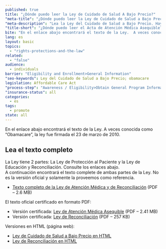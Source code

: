 ```yaml
---
published: true
title: "¿Dónde puedo leer la Ley de Cuidado de Salud A Bajo Precio?"
"meta-title": "¿Dónde puedo leer la Ley de Cuidado de Salud a Bajo Precio? Obamacare | CuidadoDeSalud.gov"
"meta-description": "Lea la Ley del Cuidado de Salud a Bajo Precio. Hay varias versiones disponibles. La ley, a la que se llama también Obamacare, se adoptó como ley el 23 de marzo de 2010."
"title-short": "¿Dónde puedo leer el Acta de Atención Médica Asequible?"
bite: "En el enlace abajo encontrará el texto de la Ley.  A veces conocida como “Obamacare”, la ley fue firmada el 23 de marzo de 2010.  "
lang: es
layout: basic
topics: 
  - "rights-protections-and-the-law"
related: 
  - "false"
audience: 
  - individuals
barrier: "Eligibility and Enrollment>General Information"
"seo-keywords": Ley del Cuidado de Salud a Bajo Precio; obamacare
legislation: Affordable Care Act
"process-step": "Awareness / Eligibility>Obtain General Program Information"
"insurance-status": all
categories: 
  - es
tags: 
  - promote
state: all
---
```


En el enlace abajo encontrará el texto de la Ley.  A veces conocida como “Obamacare”, la ley fue firmada el 23 de marzo de 2010.  

## Lea el texto completo
La Ley tiene 2 partes: La Ley de Protección al Paciente y la Ley de Educación y Reconciliación.  Consulte los enlaces abajo.  
A continuación encontrará el texto complete de ambas partes de la Ley. No es la versión oficial y solamente la proveemos como referencia. 

* [Texto completo de la Ley de Atención Médica y de Reconciliación](http://docs.house.gov/energycommerce/ppacacon.pdf) (PDF – 2.6 MB)

El texto oficial certificado en formato PDF: 

* Versión certificada: [Ley de Atención Médica Asequible](http://www.gpo.gov/fdsys/pkg/PLAW-111publ148/pdf/PLAW-111publ148.pdf) (PDF – 2.41 MB)
* Versión certificada: [Ley de Reconciliación](http://www.gpo.gov/fdsys/pkg/PLAW-111publ152/pdf/PLAW-111publ152.pdf) (PDF – 257 KB)

Versiones en HTML (página web):

* [Ley de Cuidado de Salud a Bajo Precio en HTML](http://beta.congress.gov/111/plaws/publ148/111publ148_html.htm)
* [Ley de Reconciliación en HTML](http://beta.congress.gov/111/plaws/publ152/111publ152_html.htm)
